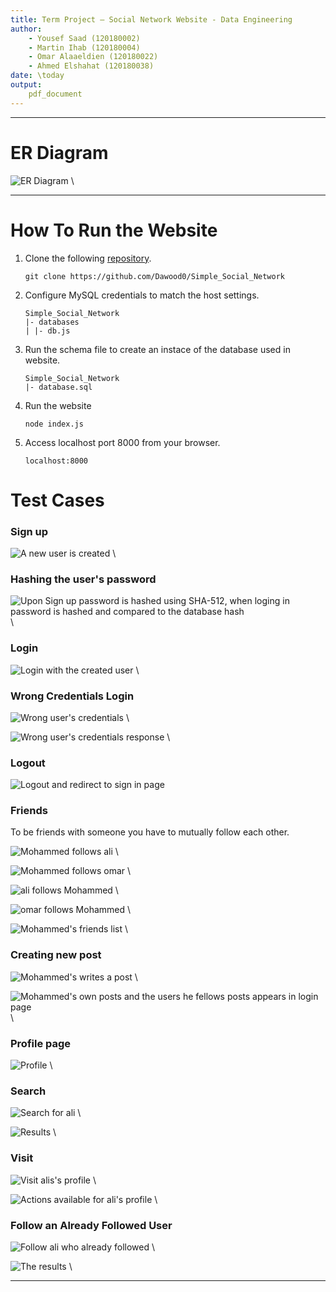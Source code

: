 ```yaml
---
title: Term Project – Social Network Website - Data Engineering
author: 
    - Yousef Saad (120180002) 
    - Martin Ihab (120180004)
    - Omar Alaaeldien (120180022)
    - Ahmed Elshahat (120180038)
date: \today
output:
    pdf_document
---
```

---

# ER Diagram

![ER Diagram](er.png)
\

---

# How To Run the Website

1. Clone the following [repository](https://github.com/Dawood0/Simple_Social_Network).
   
   ```
   git clone https://github.com/Dawood0/Simple_Social_Network
   ```
2. Configure MySQL credentials to match the host settings.
   
    ```
    Simple_Social_Network
    |- databases
    | |- db.js
    ```
3. Run the schema file to create an instace of the database used in website.
   
    ``` 
    Simple_Social_Network
    |- database.sql
    ```

4. Run the website
   
    ```
    node index.js
    ```
5. Access localhost port 8000 from your browser.
   
    ```
    localhost:8000
    ```

# Test Cases

### Sign up

![A new user is created](signup.png)
\

### Hashing the user's password


![Upon Sign up password is hashed using SHA-512, when loging in password is hashed and compared to the database hash](account.png)
\

### Login


![Login with the created user](login.png)
\

### Wrong Credentials Login


![Wrong user's credentials](wrong1.png)
\


![Wrong user's credentials response](wrong2.png)
\


### Logout


![Logout and redirect to sign in page](logout.png)

### Friends

To be friends with someone you have to mutually follow each other.


![Mohammed follows ali](friends1.png)
\


![Mohammed follows omar](friends2.png)
\


![ali follows Mohammed](friends3.png)
\


![omar follows Mohammed](friends4.png)
\


![Mohammed's friends list](friends5.png)
\


### Creating new post


![Mohammed's writes a post](post1.png)
\


![Mohammed's own posts and the users he fellows posts appears in login page](post2.png)
\


### Profile page


![Profile](profile`.png)
\

### Search


![Search for ali](search2.png)
\


![Results](search2.png)
\

### Visit


![Visit alis's profile](visit1.png)
\


![Actions available for ali's profile](visit2.png)
\

### Follow an Already Followed User


![Follow ali who already followed](unfollowrep1.png)
\


![The results](unfollowrep2.png)
\

---